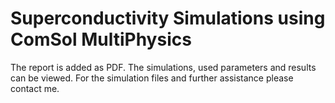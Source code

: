 # Superconductivity Simulations using ComSol MultiPhysics

The report is added as PDF. The simulations, used parameters and results can be viewed. For the simulation files and further assistance please contact me.
